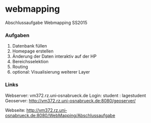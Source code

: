 # webmapping
Abschlussaufgabe Webmapping SS2015


### Aufgaben
1. Datenbank füllen
2. Homepage erstellen
3. Änderung der Daten interaktiv auf der HP
4. Bereichsselektion
5. Routing
6. optional: Visualisierung weiterer Layer


### Links
Webserver: vm372.rz.uni‐osnabrueck.de
Login: student : lagestudent
Geoserver: http://vm372.rz.uni-osnabrueck.de:8080/geoserver/

Webseite:
http://vm372.rz.uni‐osnabrueck.de:8080/WebMapping/Abschlussaufgabe
